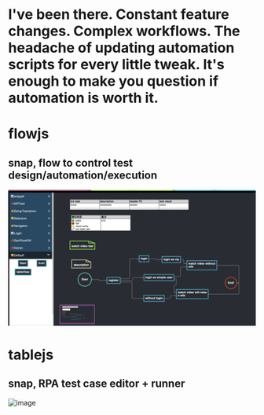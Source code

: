 
# I've been there. Constant feature changes. Complex workflows. The headache of updating automation scripts for every little tweak. It's enough to make you question if automation is worth it.

# flowjs
## snap, flow to control test design/automation/execution
![Image Info](./glance.png "glance.png.png")

# tablejs
## snap, RPA test case editor + runner
<img width="834" alt="image" src="https://github.com/user-attachments/assets/c54cd20c-dd3d-4eb4-a795-4d1e2942c1a7">

